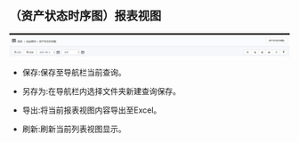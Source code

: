 ## （资产状态时序图）报表视图
![](./images/报表视图.png)

* 保存:保存至导航栏当前查询。

* 另存为:在导航栏内选择文件夹新建查询保存。

* 导出:将当前报表视图内容导出至Excel。

* 刷新:刷新当前列表视图显示。